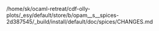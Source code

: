 /home/sk/ocaml-retreat/cdf-olly-plots/_esy/default/store/b/opam__s__spices-2d387545/_build/install/default/doc/spices/CHANGES.md